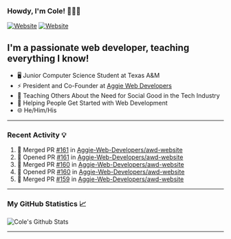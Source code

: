 ### Howdy, I'm Cole! 🤠🏳️‍🌈

[![Website](https://img.shields.io/website?label=aggiedevelopers.com&style=for-the-badge&url=https%3A%2F%2Faggiedevelopers.com)](https://aggiedevelopers.com)
[![Website](https://img.shields.io/website?label=coledc.com&style=for-the-badge&url=https%3A%2F%2Fcoledc.com)](https://coledc.com)

## I'm a passionate web developer, teaching everything I know!

- 🖥️ Junior Computer Science Student at Texas A&M
- ⚡ President and Co-Founder at [Aggie Web Developers](https://www.aggiedevelopers.com)
- 💙 Teaching Others About the Need for Social Good in the Tech Industry
- 🚀 Helping People Get Started with Web Development
- 🌐 He/Him/His

---

### Recent Activity 💡

<!--START_SECTION:activity-->

1. 🎉 Merged PR [#161](https://github.com/Aggie-Web-Developers/awd-website/pull/161) in [Aggie-Web-Developers/awd-website](https://github.com/Aggie-Web-Developers/awd-website)
2. 💪 Opened PR [#161](https://github.com/Aggie-Web-Developers/awd-website/pull/161) in [Aggie-Web-Developers/awd-website](https://github.com/Aggie-Web-Developers/awd-website)
3. 🎉 Merged PR [#160](https://github.com/Aggie-Web-Developers/awd-website/pull/160) in [Aggie-Web-Developers/awd-website](https://github.com/Aggie-Web-Developers/awd-website)
4. 💪 Opened PR [#160](https://github.com/Aggie-Web-Developers/awd-website/pull/160) in [Aggie-Web-Developers/awd-website](https://github.com/Aggie-Web-Developers/awd-website)
5. 🎉 Merged PR [#159](https://github.com/Aggie-Web-Developers/awd-website/pull/159) in [Aggie-Web-Developers/awd-website](https://github.com/Aggie-Web-Developers/awd-website)
<!--END_SECTION:activity-->

---

### My GitHub Statistics 📈

<img alt="Cole's Github Stats" src="https://github-readme-stats.codestackr.vercel.app/api?username=cdconn00&show_icons=true&hide_border=true&theme=tokyonight&count_private=true" />

---
